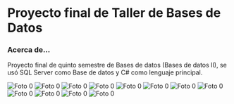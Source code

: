 # Proyecto final de Taller de Bases de Datos

<h3>Acerca de...</h2>
<p>Proyecto final de quinto semestre de Bases de datos (Bases de datos II), se usó SQL Server como Base de datos y C# como lenguaje principal.</p>
<img src="foto0.jpg" alt="Foto 0" title="Foto 0">
<img src="foto00.jpg" alt="Foto 0" title="Foto 0">
<img src="foto000.jpg" alt="Foto 0" title="Foto 0">
<img src="foto1.jpg" alt="Foto 0" title="Foto 0">
<img src="foto2.jpg" alt="Foto 0" title="Foto 0">
<img src="foto3.jpg" alt="Foto 0" title="Foto 0">
<img src="foto4.jpg" alt="Foto 0" title="Foto 0">
<img src="foto5.jpg" alt="Foto 0" title="Foto 0">
<img src="foto6.jpg" alt="Foto 0" title="Foto 0">
<img src="foto7.jpg" alt="Foto 0" title="Foto 0">
<img src="foto8.jpg" alt="Foto 0" title="Foto 0">
<img src="foto9.jpg" alt="Foto 0" title="Foto 0">

